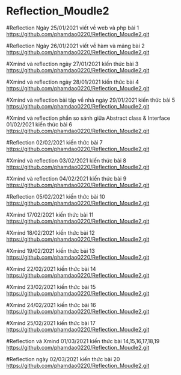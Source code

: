 # Reflection_Moudle2
#Reflection Ngày 25/01/2021 viết về web và php bài 1 https://github.com/phamdao0220/Reflection_Moudle2.git

#Reflection Ngày 26/01/2021 viết về hàm và mảng bài 2 https://github.com/phamdao0220/Reflection_Moudle2.git

#Xmind và reflection ngày 27/01/2021 kiến thức bài 3 https://github.com/phamdao0220/Reflection_Moudle2.git

#Xmind và reflection ngày 28/01/2021 kiến thức bài 4 https://github.com/phamdao0220/Reflection_Moudle2.git

#Xmind và reflection bài tập về nhà ngày 29/01/2021 kiến thức bài 5 https://github.com/phamdao0220/Reflection_Moudle2.git

#Xmind và reflection phần so sánh giữa Abstract class & Interface 01/02/2021 kiến thức bài 6 https://github.com/phamdao0220/Reflection_Moudle2.git

#Reflection 02/02/2021 kiến thức bài 7 https://github.com/phamdao0220/Reflection_Moudle2.git

#Xmind và reflection 03/02/2021 kiến thức bài 8 https://github.com/phamdao0220/Reflection_Moudle2.git

#Xmind và reflection 04/02/2021 kiến thức bài 9 https://github.com/phamdao0220/Reflection_Moudle2.git

#Reflection 05/02/2021 kiến thức bài 10 https://github.com/phamdao0220/Reflection_Moudle2.git

#Xmind 17/02/2021 kiến thức bài 11 https://github.com/phamdao0220/Reflection_Moudle2.git

#Xmind 18/02/2021 kiến thức bài 12 https://github.com/phamdao0220/Reflection_Moudle2.git

#Xmind 19/02/2021 kiến thức bài 13 https://github.com/phamdao0220/Reflection_Moudle2.git

#Xmind 22/02/2021 kiến thức bài 14 https://github.com/phamdao0220/Reflection_Moudle2.git

#Xmind 23/02/2021 kiến thức bài 15 https://github.com/phamdao0220/Reflection_Moudle2.git

#Xmind 24/02/2021 kiến thức bài 16 https://github.com/phamdao0220/Reflection_Moudle2.git

#Xmind 25/02/2021 kiến thức bài 17 https://github.com/phamdao0220/Reflection_Moudle2.git

#Reflection và Xmind 01/03/2021 kiến thức bài 14,15,16,17,18,19 https://github.com/phamdao0220/Reflection_Moudle2.git

#Reflection ngày 02/03/2021 kiến thức bài 20 https://github.com/phamdao0220/Reflection_Moudle2.git











